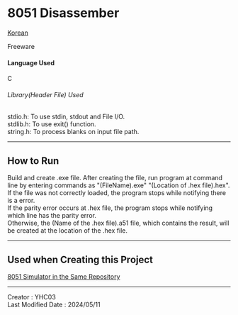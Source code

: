 # 8051 Disassember

[Korean](https://github.com/YHC03/8051_Tools/blob/main/8051_Disassembler/README-KR.md)  

Freeware  

#### Language Used
C

###### Library(Header File) Used
stdio.h: To use stdin, stdout and File I/O.  
stdlib.h: To use exit() function.  
string.h: To process blanks on input file path.  

---
## How to Run
Build and create .exe file. After creating the file, run program at command line by entering commands as "(FileName).exe" "(Location of .hex file).hex".  
If the file was not correctly loaded, the program stops while notifying there is a error.  
If the parity error occurs at .hex file, the program stops while notifying which line has the parity error.  
Otherwise, the (Name of the .hex file).a51 file, which contains the result, will be created at the location of the .hex file.  

---
## Used when Creating this Project
[8051 Simulator in the Same Repository](https://github.com/YHC03/8051_Tools/tree/main/8051_Simulator)  

---
Creator : YHC03  
Last Modified Date : 2024/05/11  